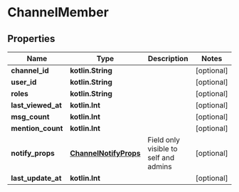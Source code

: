 
# ChannelMember

## Properties
Name | Type | Description | Notes
------------ | ------------- | ------------- | -------------
**channel_id** | **kotlin.String** |  |  [optional]
**user_id** | **kotlin.String** |  |  [optional]
**roles** | **kotlin.String** |  |  [optional]
**last_viewed_at** | **kotlin.Int** |  |  [optional]
**msg_count** | **kotlin.Int** |  |  [optional]
**mention_count** | **kotlin.Int** |  |  [optional]
**notify_props** | [**ChannelNotifyProps**](ChannelNotifyProps.md) | Field only visible to self and admins |  [optional]
**last_update_at** | **kotlin.Int** |  |  [optional]




